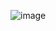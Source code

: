 ![image](https://user-images.githubusercontent.com/72289126/148568873-1cc0a53f-39a1-40e2-b756-b38fbf07242c.png)
